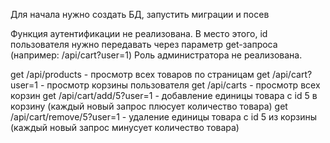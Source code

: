 Для начала нужно создать БД, запустить миграции и посев

Функция аутентификации не реализована. В место этого, id пользователя нужно передавать через параметр get-запроса (например: /api/cart?user=1)
Роль администратора не реализована.

get  /api/products   - просмотр всех товаров по страницам
get  /api/cart?user=1   - просмотр корзины пользователя
get  /api/carts   - просмотр всех корзин
get  /api/cart/add/5?user=1  - добавление единицы товара с id 5 в корзину (каждый новый запрос плюсует количество товара)
get  /api/cart/remove/5?user=1  - удаление единицы товара с id 5 из корзины (каждый новый запрос минусует количество товара)
